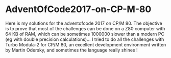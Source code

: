 # AdventOfCode2017-on-CP-M-80

Here is my solutions for the adventofcode 2017 on CP/M 80.
The objective is to prove that most of the challenges can be done on a Z80 computer with 64 KB of RAM, which can be sometimes 1000000 slower than a modern PC (eg with double precision calculations)...
I tried to do all the challenges with Turbo Modula-2 for CP/M 80, an excellent development environment written by Martin Odersky, and sometimes the language really shines !
